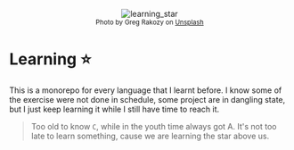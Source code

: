 <p align="center">
  <img alt="learning_star" src="https://images.unsplash.com/photo-1444703686981-a3abbc4d4fe3?ixlib=rb-1.2.1&ixid=eyJhcHBfaWQiOjEyMDd9&auto=format&fit=crop&w=400&q=80" />
  <br />
  <small>Photo by Greg Rakozy on <a href="https://unsplash.com/@grakozy?utm_source=unsplash&utm_medium=referral&utm_content=creditCopyText">Unsplash</a></small>
</p>

# Learning :star:

This is a monorepo for every language that I learnt before. I know some of the exercise were not done in schedule, some project are in dangling state, but I just keep learning it while I still have time to reach it.

> Too old to know `C`, while in the youth time always got A. It's not too late to learn something, cause we are learning the star above us.
